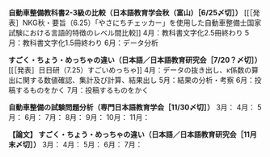 **自動車整備教科書2-3級の比較（日本語教育学会秋（富山）［6/25〆切］）**
[[［発表］NKG秋・要旨（6.25）「やさにちチェッカー」を使用した自動車整備士国家試験における言語的特徴のレベル間比較]]
4月：教科書文字化2.5冊終わり
5月：教科書文字化1.5冊終わり
6月：データ分析


**すごく・ちょう・めっちゃの違い（日本語／日本語教育研究会［7/20？〆切］）**
[[［発表］日日研（7.25）すごいめっちゃ]]
4月：データの抜き出し、κ係数の算出に関する数値確認、集計及び計算、結果出し
5月：結果の分析・考察
6月：投稿するものをかく
7月：投稿するものをかく

**自動車整備の試験問題分析（専門日本語教育学会［11/30〆切］）**
3月：
4月：
5月：
6月：
7月：
8月：
9月：
10月：
11月：


**【論文】 すごく・ちょう・めっちゃの違い（日本語／日本語教育研究会［11月末〆切］）**
3月：
4月：
5月：
6月：
7月：
